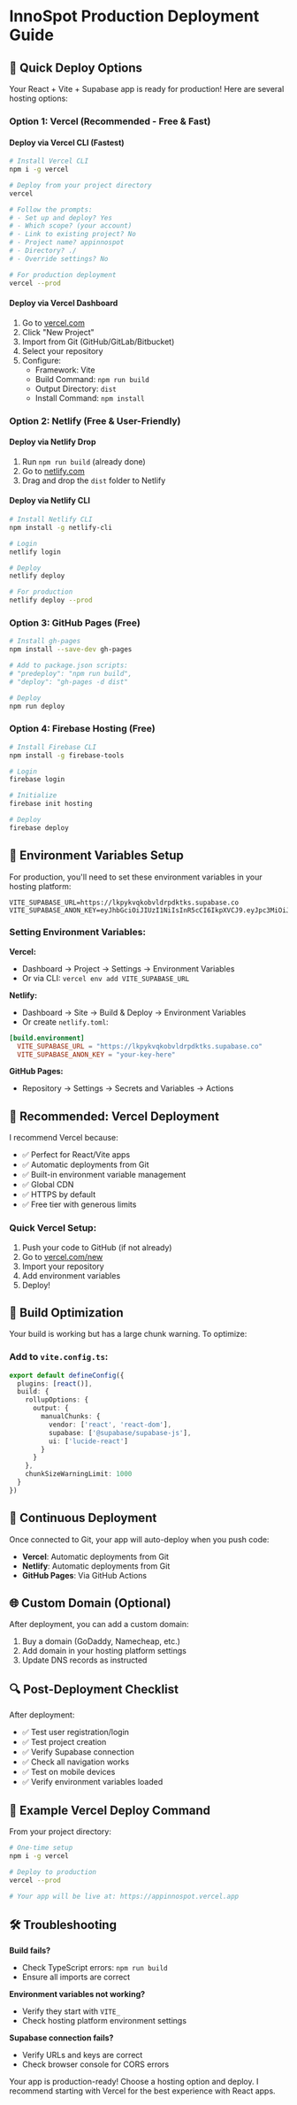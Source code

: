 # InnoSpot Production Deployment Guide

## 🚀 Quick Deploy Options

Your React + Vite + Supabase app is ready for production! Here are several hosting options:

### Option 1: Vercel (Recommended - Free & Fast)

#### Deploy via Vercel CLI (Fastest)
```bash
# Install Vercel CLI
npm i -g vercel

# Deploy from your project directory
vercel

# Follow the prompts:
# - Set up and deploy? Yes
# - Which scope? (your account)
# - Link to existing project? No
# - Project name? appinnospot
# - Directory? ./
# - Override settings? No

# For production deployment
vercel --prod
```

#### Deploy via Vercel Dashboard
1. Go to [vercel.com](https://vercel.com)
2. Click "New Project"
3. Import from Git (GitHub/GitLab/Bitbucket)
4. Select your repository
5. Configure:
   - Framework: Vite
   - Build Command: `npm run build`
   - Output Directory: `dist`
   - Install Command: `npm install`

### Option 2: Netlify (Free & User-Friendly)

#### Deploy via Netlify Drop
1. Run `npm run build` (already done)
2. Go to [netlify.com](https://netlify.com)
3. Drag and drop the `dist` folder to Netlify

#### Deploy via Netlify CLI
```bash
# Install Netlify CLI
npm install -g netlify-cli

# Login
netlify login

# Deploy
netlify deploy

# For production
netlify deploy --prod
```

### Option 3: GitHub Pages (Free)
```bash
# Install gh-pages
npm install --save-dev gh-pages

# Add to package.json scripts:
# "predeploy": "npm run build",
# "deploy": "gh-pages -d dist"

# Deploy
npm run deploy
```

### Option 4: Firebase Hosting (Free)
```bash
# Install Firebase CLI
npm install -g firebase-tools

# Login
firebase login

# Initialize
firebase init hosting

# Deploy
firebase deploy
```

## 🔧 Environment Variables Setup

For production, you'll need to set these environment variables in your hosting platform:

```env
VITE_SUPABASE_URL=https://lkpykvqkobvldrpdktks.supabase.co
VITE_SUPABASE_ANON_KEY=eyJhbGciOiJIUzI1NiIsInR5cCI6IkpXVCJ9.eyJpc3MiOiJzdXBhYmFzZSIsInJlZiI6ImxrcHlrdnFrb2J2bGRycGRrdGtzIiwicm9sZSI6ImFub24iLCJpYXQiOjE3NTQ3NTY5ODgsImV4cCI6MjA3MDMzMjk4OH0.44Dj6vX_cnkrsBbjnxSG3lJgR9RK24U3UuT7n1yNKbE
```

### Setting Environment Variables:

**Vercel:**
- Dashboard → Project → Settings → Environment Variables
- Or via CLI: `vercel env add VITE_SUPABASE_URL`

**Netlify:**
- Dashboard → Site → Build & Deploy → Environment Variables
- Or create `netlify.toml`:
```toml
[build.environment]
  VITE_SUPABASE_URL = "https://lkpykvqkobvldrpdktks.supabase.co"
  VITE_SUPABASE_ANON_KEY = "your-key-here"
```

**GitHub Pages:**
- Repository → Settings → Secrets and Variables → Actions

## 🎯 Recommended: Vercel Deployment

I recommend Vercel because:
- ✅ Perfect for React/Vite apps
- ✅ Automatic deployments from Git
- ✅ Built-in environment variable management
- ✅ Global CDN
- ✅ HTTPS by default
- ✅ Free tier with generous limits

### Quick Vercel Setup:
1. Push your code to GitHub (if not already)
2. Go to [vercel.com/new](https://vercel.com/new)
3. Import your repository
4. Add environment variables
5. Deploy!

## 📁 Build Optimization

Your build is working but has a large chunk warning. To optimize:

### Add to `vite.config.ts`:
```typescript
export default defineConfig({
  plugins: [react()],
  build: {
    rollupOptions: {
      output: {
        manualChunks: {
          vendor: ['react', 'react-dom'],
          supabase: ['@supabase/supabase-js'],
          ui: ['lucide-react']
        }
      }
    },
    chunkSizeWarningLimit: 1000
  }
})
```

## 🔄 Continuous Deployment

Once connected to Git, your app will auto-deploy when you push code:
- **Vercel**: Automatic deployments from Git
- **Netlify**: Automatic deployments from Git
- **GitHub Pages**: Via GitHub Actions

## 🌐 Custom Domain (Optional)

After deployment, you can add a custom domain:
1. Buy a domain (GoDaddy, Namecheap, etc.)
2. Add domain in your hosting platform settings
3. Update DNS records as instructed

## 🔍 Post-Deployment Checklist

After deployment:
- ✅ Test user registration/login
- ✅ Test project creation
- ✅ Verify Supabase connection
- ✅ Check all navigation works
- ✅ Test on mobile devices
- ✅ Verify environment variables loaded

## 🎉 Example Vercel Deploy Command

From your project directory:
```bash
# One-time setup
npm i -g vercel

# Deploy to production
vercel --prod

# Your app will be live at: https://appinnospot.vercel.app
```

## 🛠 Troubleshooting

**Build fails?**
- Check TypeScript errors: `npm run build`
- Ensure all imports are correct

**Environment variables not working?**
- Verify they start with `VITE_`
- Check hosting platform environment settings

**Supabase connection fails?**
- Verify URLs and keys are correct
- Check browser console for CORS errors

Your app is production-ready! Choose a hosting option and deploy. I recommend starting with Vercel for the best experience with React apps.